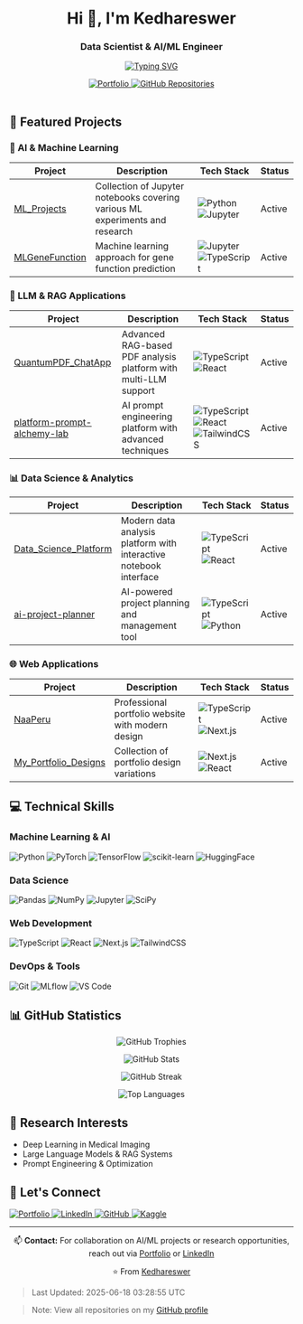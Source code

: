 <h1 align="center">Hi 👋, I'm Kedhareswer</h1>
<h3 align="center">Data Scientist & AI/ML Engineer</h3>

<p align="center">
  <a href="#">
    <img src="https://readme-typing-svg.herokuapp.com?font=Fira+Code&duration=3000&pause=1000&center=true&vCenter=true&width=435&lines=Data+Scientist;Machine+Learning+Engineer;Deep+Learning+Specialist;AI+Developer" alt="Typing SVG"/>
  </a>
</p>

<div align="center">
  <a href="https://naa-peru.vercel.app/">
    <img src="https://img.shields.io/badge/Portfolio-00C7B7?style=for-the-badge&logo=vercel&logoColor=white" alt="Portfolio"/>
  </a>
  <a href="https://github.com/Kedhareswer?tab=repositories">
    <img src="https://img.shields.io/badge/Repositories-58-blue?style=for-the-badge&logo=github&logoColor=white" alt="GitHub Repositories"/>
  </a>
</div>

<br>

## 🧠 Featured Projects

### 🔬 AI & Machine Learning
| Project | Description | Tech Stack | Status |
|---------|-------------|------------|---------|
| [ML_Projects](https://github.com/Kedhareswer/ML_Projects) | Collection of Jupyter notebooks covering various ML experiments and research | ![Python](https://img.shields.io/badge/Python-3776AB?style=flat&logo=python&logoColor=white) ![Jupyter](https://img.shields.io/badge/Jupyter-F37626?style=flat&logo=jupyter&logoColor=white) | Active |
| [MLGeneFunction](https://github.com/Kedhareswer/MLGeneFunction) | Machine learning approach for gene function prediction | ![Jupyter](https://img.shields.io/badge/Jupyter-F37626?style=flat&logo=jupyter&logoColor=white) ![TypeScript](https://img.shields.io/badge/TypeScript-3178C6?style=flat&logo=typescript&logoColor=white) | Active |

### 🤖 LLM & RAG Applications
| Project | Description | Tech Stack | Status |
|---------|-------------|------------|---------|
| [QuantumPDF_ChatApp](https://github.com/Kedhareswer/QuantumPDF_ChatApp) | Advanced RAG-based PDF analysis platform with multi-LLM support | ![TypeScript](https://img.shields.io/badge/TypeScript-3178C6?style=flat&logo=typescript&logoColor=white) ![React](https://img.shields.io/badge/React-61DAFB?style=flat&logo=react&logoColor=black) | Active |
| [platform-prompt-alchemy-lab](https://github.com/Kedhareswer/platform-prompt-alchemy-lab) | AI prompt engineering platform with advanced techniques | ![TypeScript](https://img.shields.io/badge/TypeScript-3178C6?style=flat&logo=typescript&logoColor=white) ![React](https://img.shields.io/badge/React-61DAFB?style=flat&logo=react&logoColor=black) ![TailwindCSS](https://img.shields.io/badge/Tailwind-06B6D4?style=flat&logo=tailwind-css&logoColor=white) | Active |

### 📊 Data Science & Analytics
| Project | Description | Tech Stack | Status |
|---------|-------------|------------|---------|
| [Data_Science_Platform](https://github.com/Kedhareswer/Data_Science_Platform) | Modern data analysis platform with interactive notebook interface | ![TypeScript](https://img.shields.io/badge/TypeScript-3178C6?style=flat&logo=typescript&logoColor=white) ![React](https://img.shields.io/badge/React-61DAFB?style=flat&logo=react&logoColor=black) | Active |
| [ai-project-planner](https://github.com/Kedhareswer/ai-project-planner) | AI-powered project planning and management tool | ![TypeScript](https://img.shields.io/badge/TypeScript-3178C6?style=flat&logo=typescript&logoColor=white) ![Python](https://img.shields.io/badge/Python-3776AB?style=flat&logo=python&logoColor=white) | Active |

### 🌐 Web Applications
| Project | Description | Tech Stack | Status |
|---------|-------------|------------|---------|
| [NaaPeru](https://github.com/Kedhareswer/NaaPeru) | Professional portfolio website with modern design | ![TypeScript](https://img.shields.io/badge/TypeScript-3178C6?style=flat&logo=typescript&logoColor=white) ![Next.js](https://img.shields.io/badge/Next.js-000000?style=flat&logo=next.js&logoColor=white) | Active |
| [My_Portfolio_Designs](https://github.com/Kedhareswer/My_Portfolio_Designs) | Collection of portfolio design variations | ![Next.js](https://img.shields.io/badge/Next.js-000000?style=flat&logo=next.js&logoColor=white) ![React](https://img.shields.io/badge/React-61DAFB?style=flat&logo=react&logoColor=black) | Active |

## 💻 Technical Skills

### Machine Learning & AI
<p align="left">
  <img src="https://img.shields.io/badge/Python-3776AB?style=for-the-badge&logo=python&logoColor=white" alt="Python"/>
  <img src="https://img.shields.io/badge/PyTorch-EE4C2C?style=for-the-badge&logo=pytorch&logoColor=white" alt="PyTorch"/>
  <img src="https://img.shields.io/badge/TensorFlow-FF6F00?style=for-the-badge&logo=tensorflow&logoColor=white" alt="TensorFlow"/>
  <img src="https://img.shields.io/badge/scikit--learn-F7931E?style=for-the-badge&logo=scikit-learn&logoColor=white" alt="scikit-learn"/>
  <img src="https://img.shields.io/badge/HuggingFace-FFD21E?style=for-the-badge&logo=huggingface&logoColor=black" alt="HuggingFace"/>
</p>

### Data Science
<p align="left">
  <img src="https://img.shields.io/badge/Pandas-150458?style=for-the-badge&logo=pandas&logoColor=white" alt="Pandas"/>
  <img src="https://img.shields.io/badge/NumPy-013243?style=for-the-badge&logo=numpy&logoColor=white" alt="NumPy"/>
  <img src="https://img.shields.io/badge/Jupyter-F37626?style=for-the-badge&logo=jupyter&logoColor=white" alt="Jupyter"/>
  <img src="https://img.shields.io/badge/SciPy-8CAAE6?style=for-the-badge&logo=scipy&logoColor=white" alt="SciPy"/>
</p>

### Web Development
<p align="left">
  <img src="https://img.shields.io/badge/TypeScript-3178C6?style=for-the-badge&logo=typescript&logoColor=white" alt="TypeScript"/>
  <img src="https://img.shields.io/badge/React-61DAFB?style=for-the-badge&logo=react&logoColor=black" alt="React"/>
  <img src="https://img.shields.io/badge/Next.js-000000?style=for-the-badge&logo=next.js&logoColor=white" alt="Next.js"/>
  <img src="https://img.shields.io/badge/Tailwind_CSS-06B6D4?style=for-the-badge&logo=tailwind-css&logoColor=white" alt="TailwindCSS"/>
</p>

### DevOps & Tools
<p align="left">
  <img src="https://img.shields.io/badge/Git-F05032?style=for-the-badge&logo=git&logoColor=white" alt="Git"/>
  <img src="https://img.shields.io/badge/MLflow-0194E2?style=for-the-badge&logo=mlflow&logoColor=white" alt="MLflow"/>
  <img src="https://img.shields.io/badge/VS_Code-007ACC?style=for-the-badge&logo=visual-studio-code&logoColor=white" alt="VS Code"/>
</p>

## 📊 GitHub Statistics

<p align="center">
  <img src="https://github-profile-trophy.vercel.app/?username=Kedhareswer&theme=tokyonight&no-frame=true&row=1&&margin-w=30&no-bg=true" alt="GitHub Trophies"/>
</p>

<p align="center">
  <img src="https://github-readme-stats.vercel.app/api?username=Kedhareswer&show_icons=true&theme=tokyonight&hide_border=true&count_private=true" alt="GitHub Stats"/>
</p>

<p align="center">
  <img src="https://github-readme-streak-stats.herokuapp.com/?user=Kedhareswer&theme=tokyonight&hide_border=true" alt="GitHub Streak"/>
</p>

<p align="center">
  <img src="https://github-readme-stats.vercel.app/api/top-langs/?username=Kedhareswer&layout=compact&theme=tokyonight&hide_border=true&langs_count=8" alt="Top Languages"/>
</p>

## 🔬 Research Interests
- Deep Learning in Medical Imaging
- Large Language Models & RAG Systems
- Prompt Engineering & Optimization

## 🤝 Let's Connect
<p align="left">
  <a href="https://naa-peru.vercel.app/">
    <img src="https://img.shields.io/badge/Portfolio-00C7B7?style=for-the-badge&logo=vercel&logoColor=white" alt="Portfolio"/>
  </a>
  <a href="https://linkedin.com/in/YOUR_LINKEDIN">
    <img src="https://img.shields.io/badge/LinkedIn-0077B5?style=for-the-badge&logo=linkedin&logoColor=white" alt="LinkedIn"/>
  </a>
  <a href="https://github.com/Kedhareswer">
    <img src="https://img.shields.io/badge/GitHub-100000?style=for-the-badge&logo=github&logoColor=white" alt="GitHub"/>
  </a>
  <a href="https://www.kaggle.com/kedhareswernaidu">
    <img src="https://img.shields.io/badge/Kaggle-20BEFF?style=for-the-badge&logo=kaggle&logoColor=white" alt="Kaggle"/>
  </a>
</p>

---
<div align="center">
  
📫 **Contact:** For collaboration on AI/ML projects or research opportunities, reach out via [Portfolio](https://naa-peru.vercel.app/) or [LinkedIn](https://linkedin.com/in/YOUR_LINKEDIN)

⭐ From [Kedhareswer](https://github.com/Kedhareswer)
</div>

> Last Updated: 2025-06-18 03:28:55 UTC

> Note: View all repositories on my [GitHub profile](https://github.com/Kedhareswer?tab=repositories)
